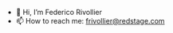 - 👋 Hi, I’m Federico Rivollier
- 📫 How to reach me: frivollier@redstage.com

<!---
frivollier-redstage/frivollier-redstage is a ✨ special ✨ repository because its `README.md` (this file) appears on your GitHub profile.
You can click the Preview link to take a look at your changes.
--->
